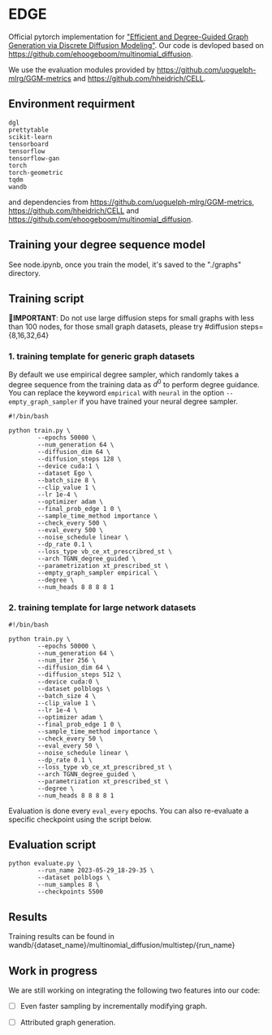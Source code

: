 # EDGE

Official pytorch implementation for ["Efficient and Degree-Guided Graph Generation via Discrete Diffusion Modeling"](https://arxiv.org/pdf/2305.04111.pdf). Our code is devloped based on https://github.com/ehoogeboom/multinomial_diffusion. 

We use the evaluation modules provided by https://github.com/uoguelph-mlrg/GGM-metrics and https://github.com/hheidrich/CELL.

## Environment requirment 
```
dgl
prettytable
scikit-learn
tensorboard
tensorflow
tensorflow-gan
torch
torch-geometric
tqdm
wandb
```
and dependencies from  https://github.com/uoguelph-mlrg/GGM-metrics, https://github.com/hheidrich/CELL and https://github.com/ehoogeboom/multinomial_diffusion.

## Training your degree sequence model
See node.ipynb, once you train the model, it's saved to the "./graphs" directory.

## Training script
🌟**IMPORTANT**: Do not use large diffusion steps for small graphs with less than 100 nodes, for those small graph datasets, please try #diffusion steps={8,16,32,64}

### 1. training template for generic graph datasets
By default we use empirical degree sampler, which randomly takes a degree sequence from the training data as $d^0$ to perform degree guidance. You can replace the keyword `empirical` with `neural` in the option `--empty_graph_sampler` if you have trained your neural degree sampler.
```
#!/bin/bash

python train.py \
        --epochs 50000 \
        --num_generation 64 \
        --diffusion_dim 64 \
        --diffusion_steps 128 \
        --device cuda:1 \
        --dataset Ego \
        --batch_size 8 \
        --clip_value 1 \
        --lr 1e-4 \
        --optimizer adam \
        --final_prob_edge 1 0 \
        --sample_time_method importance \
        --check_every 500 \
        --eval_every 500 \
        --noise_schedule linear \
        --dp_rate 0.1 \
        --loss_type vb_ce_xt_prescribred_st \
        --arch TGNN_degree_guided \
        --parametrization xt_prescribed_st \
        --empty_graph_sampler empirical \     
        --degree \
        --num_heads 8 8 8 8 1 
```

### 2. training template for large network datasets
```
#!/bin/bash

python train.py \
        --epochs 50000 \
        --num_generation 64 \
        --num_iter 256 \
        --diffusion_dim 64 \
        --diffusion_steps 512 \
        --device cuda:0 \
        --dataset polblogs \
        --batch_size 4 \
        --clip_value 1 \
        --lr 1e-4 \
        --optimizer adam \
        --final_prob_edge 1 0 \
        --sample_time_method importance \
        --check_every 50 \
        --eval_every 50 \
        --noise_schedule linear \
        --dp_rate 0.1 \
        --loss_type vb_ce_xt_prescribred_st \
        --arch TGNN_degree_guided \
        --parametrization xt_prescribed_st \
        --degree \
        --num_heads 8 8 8 8 1 
```
Evaluation is done every `eval_every` epochs. You can also re-evaluate a specific checkpoint using the script below. 

## Evaluation script
```
python evaluate.py \
        --run_name 2023-05-29_18-29-35 \
        --dataset polblogs \
        --num_samples 8 \
        --checkpoints 5500
```

## Results
Training results can be found in wandb/{dataset_name}/multinomial_diffusion/multistep/{run_name}

## Work in progress
We are still working on integrating the following two features into our code:

 * [ ]  Even faster sampling by incrementally modifying graph.
 
 * [ ]  Attributed graph generation.
